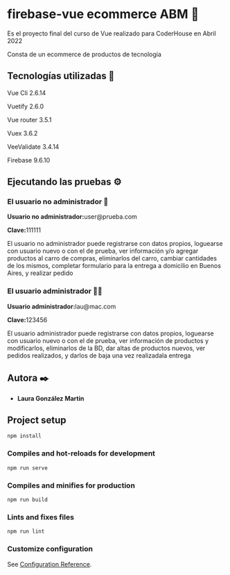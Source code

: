 # firebase-vue ecommerce ABM 🌟
<p>Es el proyecto final del curso de Vue realizado para CoderHouse en Abril 2022</p>
<p>Consta de un ecommerce de productos de tecnología</p>

## Tecnologías utilizadas 🚀
<p>Vue Cli 2.6.14</p>
<p>Vuetify 2.6.0</p>
<p>Vue router 3.5.1</p>
<p>Vuex 3.6.2</p>
<p>VeeValidate 3.4.14</p>
<p>Firebase 9.6.10<p>

## Ejecutando las pruebas ⚙️

### El usuario no administrador 🧑
<p><strong>Usuario no administrador:</strong>user@prueba.com</p>
<p><strong>Clave:</strong>111111</p>
<p>El usuario no administrador puede registrarse con datos propios, loguearse con usuario nuevo o con el de prueba, ver información y/o agregar productos al carro de compras, eliminarlos del carro, cambiar cantidades de los mismos, completar formulario para la entrega a domicilio en Buenos Aires, y realizar pedido</p>

### El usuario administrador 🧑🏻
<p><strong>Usuario administrador:</strong>lau@mac.com</p>
<p><strong>Clave:</strong>123456</p>
<p>El usuario administrador puede registrarse con datos propios, loguearse con usuario nuevo o con el de prueba, ver información de productos y modificarlos, eliminarlos de la BD, dar altas de productos nuevos, ver pedidos realizados, y darlos de baja una vez realizadala entrega</p>

## Autora ✒️
* **Laura González Martin**



## Project setup
```
npm install
```

### Compiles and hot-reloads for development
```
npm run serve
```

### Compiles and minifies for production
```
npm run build
```

### Lints and fixes files
```
npm run lint
```

### Customize configuration
See [Configuration Reference](https://cli.vuejs.org/config/).
